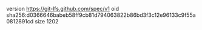 version https://git-lfs.github.com/spec/v1
oid sha256:d0366646babeb58ff9cb81d794063822b86bd3f3c12e96133c9f55a0812891cd
size 1202
